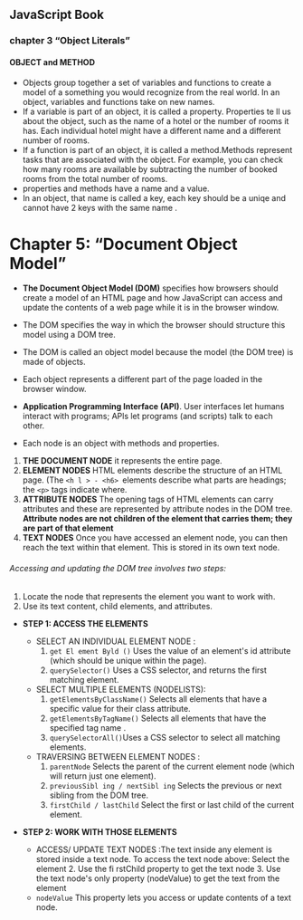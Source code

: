 ## JavaScript Book 
### chapter 3 “Object Literals”
#### OBJECT and METHOD
* Objects group together a set of variables and functions to create a model of a something you would recognize from the real world. In an object, variables and functions take on new names.
* If a variable is part of an object, it is called a property. Properties te ll us about the object, such as the name of a hotel or the number of rooms it has. Each individual hotel might have a different name and a different number of rooms.
* If a function is part of an object, it is called a method.Methods represent tasks that are associated with the object. For example, you can check how many rooms are available by subtracting the number of booked rooms from the total number of rooms. 
* properties and methods have a name and a value.
* In an object, that name is called a key, each key should be a uniqe and cannot have 2 keys with the same name .


# Chapter 5: “Document Object Model”
* **The Document Object Model (DOM)** specifies how browsers should create a model of an HTML page and how JavaScript can access and update the contents of a web page while it is in the browser window.

* The DOM specifies the way in which the browser should structure this model using a DOM tree.
* The DOM is called an object model because the model (the DOM tree) is made of objects.
* Each object represents a different part of the page loaded in the browser window.
* **Application Programming Interface (API)**. User interfaces let humans interact with programs; APls let programs (and scripts) talk to each other.
* Each node is an object with methods and properties.

1. **THE DOCUMENT NODE** it represents the entire page.
2. **ELEMENT NODES** HTML elements describe the structure of an HTML page. (The `<h l > - <h6> `elements describe what parts are headings; the `<p>` tags indicate where.
3. **ATTRIBUTE NODES** The opening tags of HTML elements can carry attributes and these are represented by attribute nodes in the DOM tree. **Attribute nodes are not children of the element that carries them; they are part of that element**
4. **TEXT NODES** Once you have accessed an element node, you can then reach the text within that element. This is stored in its own text node.



###### Accessing and updating the DOM tree involves two steps:
1. Locate the node that represents the element you want to work with.
2. Use its text content, child elements, and attributes.




* **STEP 1: ACCESS THE ELEMENTS**
     * SELECT AN INDIVIDUAL ELEMENT NODE : 
         1. `get El ement Byld ()` Uses the value of an element's id attribute (which should be unique within the page).
         2. `querySelector()` Uses a CSS selector, and returns the first matching element.
    * SELECT MULTIPLE ELEMENTS (NODELISTS):
         1. `getElementsByClassName()` Selects all elements that have a specific value for their class attribute.
         2. `getElementsByTagName()` Selects all elements that have the specified tag name .
         3. `querySelectorAll()`Uses a CSS selector to select all  matching elements.
    * TRAVERSING BETWEEN ELEMENT NODES :
         1. `parentNode` Selects the parent of the current element node (which will return just one element).
         2. `previousSibl ing / nextSibl ing` Selects the previous or next sibling from the DOM tree.
         3. `firstChild / lastChild` Select the first or last child of the current element.

* **STEP 2: WORK WITH THOSE ELEMENTS**
     * ACCESS/ UPDATE TEXT NODES :The text inside any element is stored inside a text node. To access the text node above: Select the element 2. Use the fi rstChild property to get the text node 3. Use the text node's only property (nodeValue) to get the text from the element
     * `nodeValue`  This property lets you access or update contents of a text node.